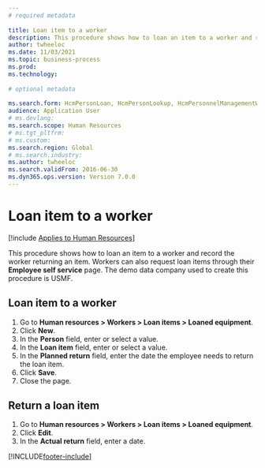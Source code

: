 ```yaml
--- 
# required metadata 
 
title: Loan item to a worker
description: This procedure shows how to loan an item to a worker and record the worker returning an item. 
author: twheeloc
ms.date: 11/03/2021
ms.topic: business-process 
ms.prod:  
ms.technology:  
 
# optional metadata 
 
ms.search.form: HcmPersonLoan, HcmPersonLookup, HcmPersonnelManagementWorkspace
audience: Application User 
# ms.devlang:  
ms.search.scope: Human Resources
# ms.tgt_pltfrm:  
# ms.custom:  
ms.search.region: Global
# ms.search.industry: 
ms.author: twheeloc
ms.search.validFrom: 2016-06-30 
ms.dyn365.ops.version: Version 7.0.0 
---
```

# Loan item to a worker

[!include [Applies to Human Resources](../includes/applies-to-hr.md)]



This procedure shows how to loan an item to a worker and record the worker returning an item. Workers can also request loan items through their **Employee self service** page. The demo data company used to create this procedure is USMF.


## Loan item to a worker
1. Go to **Human resources > Workers > Loan items > Loaned equipment**.
2. Click **New**.
3. In the **Person** field, enter or select a value.
4. In the **Loan item** field, enter or select a value.
5. In the **Planned return** field, enter the date the employee needs to return the loan item.
6. Click **Save**.
7. Close the page.

## Return a loan item
1. Go to **Human resources > Workers > Loan items > Loaned equipment**.
2. Click **Edit**.
3. In the **Actual return** field, enter a date.



[!INCLUDE[footer-include](../includes/footer-banner.md)]
